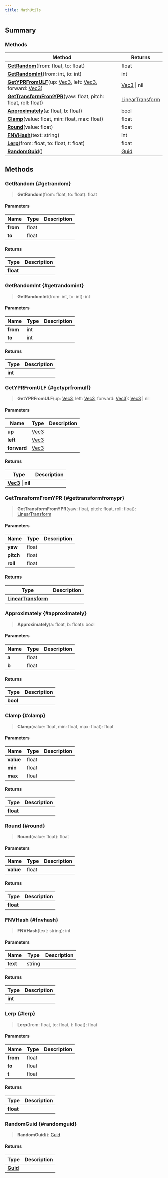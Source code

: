 ```yaml
---
title: MathUtils
---
```


## Summary

### Methods

| Method | Returns |
| ------ | ------- |
| **[GetRandom](#getrandom)**(from: float, to: float) | float |
| **[GetRandomInt](#getrandomint)**(from: int, to: int) | int |
| **[GetYPRFromULF](#getyprfromulf)**(up: [Vec3](/vext/ref/shared/type/vec3), left: [Vec3](/vext/ref/shared/type/vec3), forward: [Vec3](/vext/ref/shared/type/vec3)) | [Vec3](/vext/ref/shared/type/vec3) \| nil |
| **[GetTransformFromYPR](#gettransformfromypr)**(yaw: float, pitch: float, roll: float) | [LinearTransform](/vext/ref/shared/type/lineartransform) |
| **[Approximately](#approximately)**(a: float, b: float) | bool |
| **[Clamp](#clamp)**(value: float, min: float, max: float) | float |
| **[Round](#round)**(value: float) | float |
| **[FNVHash](#fnvhash)**(text: string) | int |
| **[Lerp](#lerp)**(from: float, to: float, t: float) | float |
| **[RandomGuid](#randomguid)**() | [Guid](/vext/ref/shared/type/guid) |

## Methods

### GetRandom {#getrandom}

> **GetRandom**(from: float, to: float): float

#### Parameters

| Name | Type | Description |
| ---- | ---- | ----------- |
| **from** | float |  |
| **to** | float |  |

#### Returns

| Type | Description |
| ---- | ----------- |
| **float** |  |

### GetRandomInt {#getrandomint}

> **GetRandomInt**(from: int, to: int): int

#### Parameters

| Name | Type | Description |
| ---- | ---- | ----------- |
| **from** | int |  |
| **to** | int |  |

#### Returns

| Type | Description |
| ---- | ----------- |
| **int** |  |

### GetYPRFromULF {#getyprfromulf}

> **GetYPRFromULF**(up: [Vec3](/vext/ref/shared/type/vec3), left: [Vec3](/vext/ref/shared/type/vec3), forward: [Vec3](/vext/ref/shared/type/vec3)): [Vec3](/vext/ref/shared/type/vec3) \| nil

#### Parameters

| Name | Type | Description |
| ---- | ---- | ----------- |
| **up** | [Vec3](/vext/ref/shared/type/vec3) |  |
| **left** | [Vec3](/vext/ref/shared/type/vec3) |  |
| **forward** | [Vec3](/vext/ref/shared/type/vec3) |  |

#### Returns

| Type | Description |
| ---- | ----------- |
| **[Vec3](/vext/ref/shared/type/vec3)** \| **nil** |  |

### GetTransformFromYPR {#gettransformfromypr}

> **GetTransformFromYPR**(yaw: float, pitch: float, roll: float): [LinearTransform](/vext/ref/shared/type/lineartransform)

#### Parameters

| Name | Type | Description |
| ---- | ---- | ----------- |
| **yaw** | float |  |
| **pitch** | float |  |
| **roll** | float |  |

#### Returns

| Type | Description |
| ---- | ----------- |
| **[LinearTransform](/vext/ref/shared/type/lineartransform)** |  |

### Approximately {#approximately}

> **Approximately**(a: float, b: float): bool

#### Parameters

| Name | Type | Description |
| ---- | ---- | ----------- |
| **a** | float |  |
| **b** | float |  |

#### Returns

| Type | Description |
| ---- | ----------- |
| **bool** |  |

### Clamp {#clamp}

> **Clamp**(value: float, min: float, max: float): float

#### Parameters

| Name | Type | Description |
| ---- | ---- | ----------- |
| **value** | float |  |
| **min** | float |  |
| **max** | float |  |

#### Returns

| Type | Description |
| ---- | ----------- |
| **float** |  |

### Round {#round}

> **Round**(value: float): float

#### Parameters

| Name | Type | Description |
| ---- | ---- | ----------- |
| **value** | float |  |

#### Returns

| Type | Description |
| ---- | ----------- |
| **float** |  |

### FNVHash {#fnvhash}

> **FNVHash**(text: string): int

#### Parameters

| Name | Type | Description |
| ---- | ---- | ----------- |
| **text** | string |  |

#### Returns

| Type | Description |
| ---- | ----------- |
| **int** |  |

### Lerp {#lerp}

> **Lerp**(from: float, to: float, t: float): float

#### Parameters

| Name | Type | Description |
| ---- | ---- | ----------- |
| **from** | float |  |
| **to** | float |  |
| **t** | float |  |

#### Returns

| Type | Description |
| ---- | ----------- |
| **float** |  |

### RandomGuid {#randomguid}

> **RandomGuid**(): [Guid](/vext/ref/shared/type/guid)

#### Returns

| Type | Description |
| ---- | ----------- |
| **[Guid](/vext/ref/shared/type/guid)** |  |

